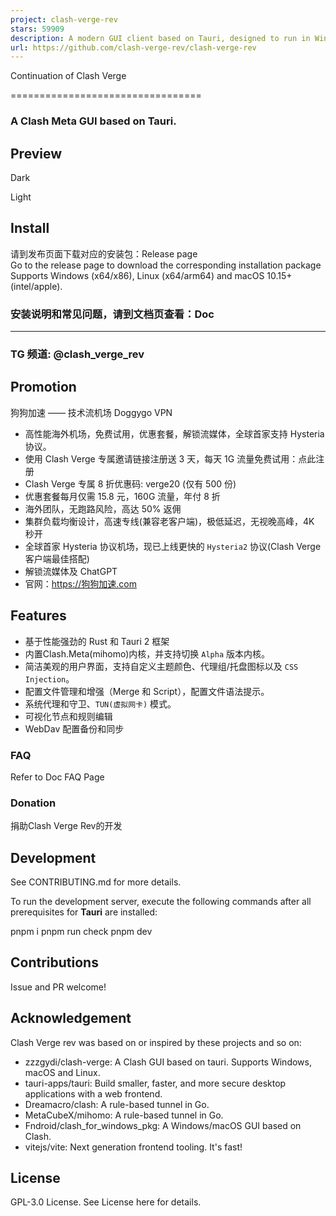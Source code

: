 ```yaml
---
project: clash-verge-rev
stars: 59909
description: A modern GUI client based on Tauri, designed to run in Windows, macOS and Linux for tailored proxy experience
url: https://github.com/clash-verge-rev/clash-verge-rev
---
```


  
Continuation of Clash Verge  

=================================

### A Clash Meta GUI based on Tauri.

Preview
-------

Dark

Light

Install
-------

请到发布页面下载对应的安装包：Release page  
Go to the release page to download the corresponding installation package  
Supports Windows (x64/x86), Linux (x64/arm64) and macOS 10.15+ (intel/apple).

### 安装说明和常见问题，请到文档页查看：Doc

* * *

### TG 频道: @clash\_verge\_rev

Promotion
---------

狗狗加速 —— 技术流机场 Doggygo VPN

-   高性能海外机场，免费试用，优惠套餐，解锁流媒体，全球首家支持 Hysteria 协议。
-   使用 Clash Verge 专属邀请链接注册送 3 天，每天 1G 流量免费试用：点此注册
-   Clash Verge 专属 8 折优惠码: verge20 (仅有 500 份)
-   优惠套餐每月仅需 15.8 元，160G 流量，年付 8 折
-   海外团队，无跑路风险，高达 50% 返佣
-   集群负载均衡设计，高速专线(兼容老客户端)，极低延迟，无视晚高峰，4K 秒开
-   全球首家 Hysteria 协议机场，现已上线更快的 `Hysteria2` 协议(Clash Verge 客户端最佳搭配)
-   解锁流媒体及 ChatGPT
-   官网：https://狗狗加速.com

Features
--------

-   基于性能强劲的 Rust 和 Tauri 2 框架
-   内置Clash.Meta(mihomo)内核，并支持切换 `Alpha` 版本内核。
-   简洁美观的用户界面，支持自定义主题颜色、代理组/托盘图标以及 `CSS Injection`。
-   配置文件管理和增强（Merge 和 Script），配置文件语法提示。
-   系统代理和守卫、`TUN(虚拟网卡)` 模式。
-   可视化节点和规则编辑
-   WebDav 配置备份和同步

### FAQ

Refer to Doc FAQ Page

### Donation

捐助Clash Verge Rev的开发

Development
-----------

See CONTRIBUTING.md for more details.

To run the development server, execute the following commands after all prerequisites for **Tauri** are installed:

pnpm i
pnpm run check
pnpm dev

Contributions
-------------

Issue and PR welcome!

Acknowledgement
---------------

Clash Verge rev was based on or inspired by these projects and so on:

-   zzzgydi/clash-verge: A Clash GUI based on tauri. Supports Windows, macOS and Linux.
-   tauri-apps/tauri: Build smaller, faster, and more secure desktop applications with a web frontend.
-   Dreamacro/clash: A rule-based tunnel in Go.
-   MetaCubeX/mihomo: A rule-based tunnel in Go.
-   Fndroid/clash\_for\_windows\_pkg: A Windows/macOS GUI based on Clash.
-   vitejs/vite: Next generation frontend tooling. It's fast!

License
-------

GPL-3.0 License. See License here for details.
